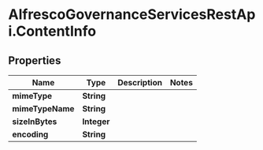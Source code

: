 # AlfrescoGovernanceServicesRestApi.ContentInfo

## Properties
Name | Type | Description | Notes
------------ | ------------- | ------------- | -------------
**mimeType** | **String** |  | 
**mimeTypeName** | **String** |  | 
**sizeInBytes** | **Integer** |  | 
**encoding** | **String** |  | 


